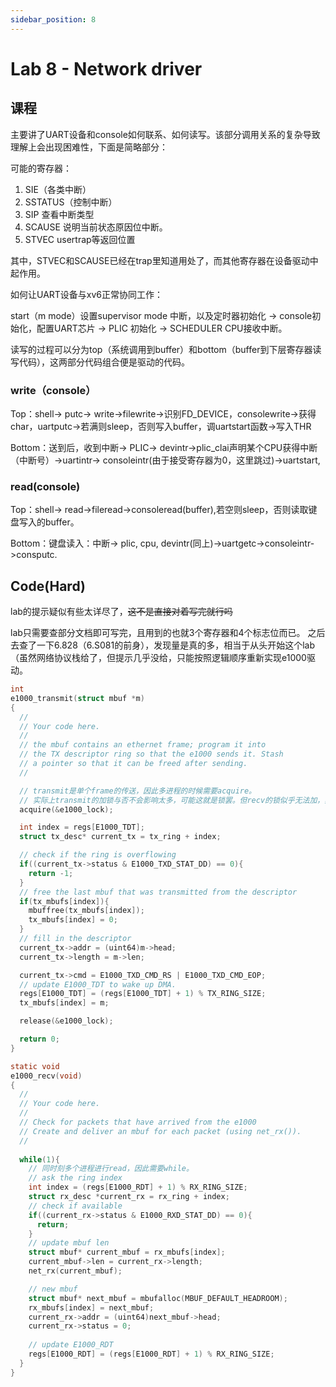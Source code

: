 ```yaml
---
sidebar_position: 8
---
```


# Lab 8 - Network driver

## 课程

主要讲了UART设备和console如何联系、如何读写。该部分调用关系的复杂导致理解上会出现困难性，下面是简略部分：

可能的寄存器：

1. SIE（各类中断）
2. SSTATUS（控制中断）
3. SIP 查看中断类型
4. SCAUSE 说明当前状态原因位中断。
5. STVEC usertrap等返回位置

其中，STVEC和SCAUSE已经在trap里知道用处了，而其他寄存器在设备驱动中起作用。

如何让UART设备与xv6正常协同工作：

start（m mode）设置supervisor mode 中断，以及定时器初始化
-> console初始化，配置UART芯片
-> PLIC 初始化
-> SCHEDULER CPU接收中断。

读写的过程可以分为top（系统调用到buffer）和bottom（buffer到下层寄存器读写代码），这两部分代码组合便是驱动的代码。

### write（console）

Top：shell-> putc-> write->filewrite->识别FD_DEVICE，consolewrite->获得char，uartputc->若满则sleep，否则写入buffer，调uartstart函数->写入THR

Bottom：送到后，收到中断-> PLIC-> devintr->plic_clai声明某个CPU获得中断（中断号）->uartintr-> consoleintr(由于接受寄存器为0，这里跳过)->uartstart,

### read(console)

Top：shell-> read->fileread->consoleread(buffer),若空则sleep，否则读取键盘写入的buffer。

Bottom：键盘读入：中断-> plic, cpu, devintr(同上)->uartgetc->consoleintr->consputc.

## Code(Hard)

lab的提示疑似有些太详尽了，~~这不是直接对着写完就行吗~~

lab只需要查部分文档即可写完，且用到的也就3个寄存器和4个标志位而已。
之后去查了一下6.828（6.S081的前身），发现量是真的多，相当于从头开始这个lab（虽然网络协议栈给了，但提示几乎没给，只能按照逻辑顺序重新实现e1000驱动。

```c
int
e1000_transmit(struct mbuf *m)
{
  //
  // Your code here.
  //
  // the mbuf contains an ethernet frame; program it into
  // the TX descriptor ring so that the e1000 sends it. Stash
  // a pointer so that it can be freed after sending.
  //

  // transmit是单个frame的传送，因此多进程的时候需要acquire。
  // 实际上transmit的加锁与否不会影响太多，可能这就是锁罢。但recv的锁似乎无法加，具体得看一下net.c里怎么实现的。
  acquire(&e1000_lock);

  int index = regs[E1000_TDT];
  struct tx_desc* current_tx = tx_ring + index;

  // check if the ring is overflowing
  if((current_tx->status & E1000_TXD_STAT_DD) == 0){
    return -1;
  }
  // free the last mbuf that was transmitted from the descriptor
  if(tx_mbufs[index]){
    mbuffree(tx_mbufs[index]);
    tx_mbufs[index] = 0;
  }
  // fill in the descriptor
  current_tx->addr = (uint64)m->head;
  current_tx->length = m->len;

  current_tx->cmd = E1000_TXD_CMD_RS | E1000_TXD_CMD_EOP;
  // update E1000_TDT to wake up DMA.
  regs[E1000_TDT] = (regs[E1000_TDT] + 1) % TX_RING_SIZE;
  tx_mbufs[index] = m;

  release(&e1000_lock);

  return 0;
}

static void
e1000_recv(void)
{
  //
  // Your code here.
  //
  // Check for packets that have arrived from the e1000
  // Create and deliver an mbuf for each packet (using net_rx()).
  //
  
  while(1){
    // 同时刻多个进程进行read，因此需要while。
    // ask the ring index
    int index = (regs[E1000_RDT] + 1) % RX_RING_SIZE;
    struct rx_desc *current_rx = rx_ring + index;
    // check if available
    if((current_rx->status & E1000_RXD_STAT_DD) == 0){
      return;
    }
    // update mbuf len
    struct mbuf* current_mbuf = rx_mbufs[index];
    current_mbuf->len = current_rx->length;
    net_rx(current_mbuf);

    // new mbuf
    struct mbuf* next_mbuf = mbufalloc(MBUF_DEFAULT_HEADROOM);
    rx_mbufs[index] = next_mbuf;
    current_rx->addr = (uint64)next_mbuf->head;
    current_rx->status = 0;
    
    // update E1000_RDT
    regs[E1000_RDT] = (regs[E1000_RDT] + 1) % RX_RING_SIZE;
  }
}
```

